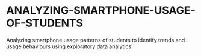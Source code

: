 # ANALYZING-SMARTPHONE-USAGE-OF-STUDENTS
Analyzing smartphone usage patterns of students to identify trends and usage behaviours using exploratory data analytics

